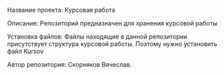 Название проекта: Курсовая работа

Описание: Репозиторий предназначен для хранения курсовой работы

Установка файлов: Файлы находящие в данной репозитории присутствует структура курсовой работы. Поэтому нужно установить файл Kursov

Автор репозитория: Скорняков Вячеслав.
